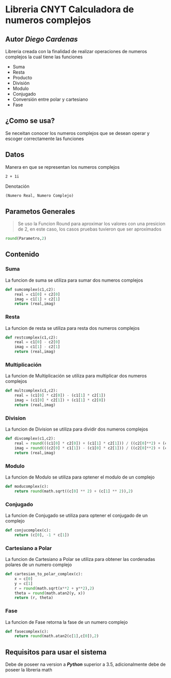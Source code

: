 # Libreria CNYT Calculadora de numeros complejos

## Autor ***Diego Cardenas***

Libreria creada con la finalidad de realizar operaciones de numeros complejos la cual tiene las funciones

- Suma
- Resta
- Producto
- División
- Modulo
- Conjugado
- Conversión entre polar y cartesiano
- Fase

## ¿Como se usa?

Se neceitan conocer los numeros complejos que se desean operar y escoger correctamente las funciones

## Datos

Manera en que se representan los numeros complejos

``` txt
2 + 1i
```

Denotación

``` txt
(Numero Real, Numero Complejo)
```

## Parametos Generales

>Se uso la Funcion Round para aproximar los valores con una presicion de 2, en este caso, los casos pruebas tuvieron que ser aproximados

```Python
round(Parametro,2)
```

## Contenido

### Suma

La funcion de suma se utiliza para sumar dos numeros complejos

``` Python
def sumcomplex(c1,c2):
    real = c1[0] + c2[0]
    imag = c1[1] + c2[1]
    return (real,imag)

```

### Resta

La funcion de resta se utiliza para resta dos numeros complejos

``` Python
def restcomplex(c1,c2):
    real = c1[0] - c2[0]
    imag = c1[1] - c2[1]
    return (real,imag)

```

### Multiplicación

La funcion de Multiplicación se utiliza para multiplicar dos numeros complejos

``` Python
def multcomplex(c1,c2):
    real = (c1[0] * c2[0]) - (c1[1] * c2[1])
    imag = (c1[0] * c2[1]) + (c1[1] * c2[0])
    return (real,imag)

```

### Division

La funcion de Division se utiliza para dividir dos numeros complejos

``` Python
def divcomplex(c1,c2):
    real = round(((c1[0] * c2[0]) + (c1[1] * c2[1])) / ((c2[0]**2) + (c2[1]**2)),2)
    imag = round(((c2[0] * c1[1]) - (c1[0] * c2[1])) / ((c2[0]**2) + (c2[1]**2)),2)
    return (real,imag)
```

### Modulo

La funcion de Modulo se utiliza para optener el modulo de un complejo

``` Python
def moducomplex(c):
    return round(math.sqrt((c[0] ** 2) + (c[1] ** 2)),2)
```

### Conjugado

La funcion de Conjugado se utiliza para optener el conjugado de un complejo

``` Python
def conjucomplex(c):
    return (c[0], -1 * c[1])
```

### Cartesiano a Polar

La funcion de Cartesiano a Polar se utiliza para obtener las cordenadas polares de un numero complejo

``` Python
def cartesian_to_polar_complex(c):
    x = c[0]
    y = c[1]
    r = round(math.sqrt(x**2 + y**2),2)
    theta = round(math.atan2(y, x))
    return (r, theta)

```

### Fase

La funcion de Fase retorna la fase de un numero complejo

``` Python
def fasecomplex(c):
    return round(math.atan2(c[1],c[0]),2)
```

## Requisitos para usar el sistema

Debe de poseer na version a ***Python*** superior a 3.5, adicionalmente debe de poseer la libreria math

